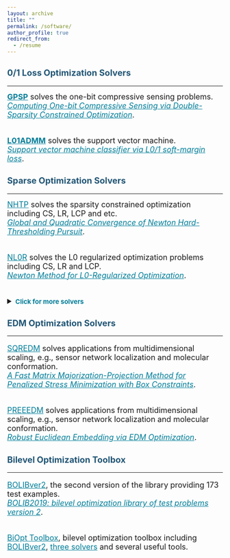 ```yaml
---
layout: archive
title: ""  
permalink: /software/
author_profile: true
redirect_from:
  - /resume
---
```

 
 
## <span style="color:#225675"><b style="font-size:20px">0/1 Loss Optimization Solvers</b></span>
---

  <font size=4> 
  <a style="font-weight: bold; color:#007D98" href="https://github.com/ShenglongZhou/GPSP" target="_blank">GPSP</a> solves the one-bit compressive sensing problems. <br>
  <a style="color:#007D98" href="https://www.researchgate.net/publication/348371863" target="_blank"><i>Computing One-bit Compressive Sensing via Double-Sparsity Constrained Optimization</i></a>. <br> <br>
  
  <a style="font-weight: bold; color:#007D98" href="https://github.com/Huajun-Wang/L01ADMM" target="_blank">L01ADMM</a> solves the support vector machine. <br>
  <a style="color:#007D98" href="https://arxiv.org/abs/1912.07418" target="_blank"><i>Support vector machine classifier via  L0/1 soft-margin loss</i></a>. 
      
  </font>

## <span style="color:#225675"><b style="font-size:20px">Sparse  Optimization Solvers</b></span>
---

  <font size=4> 
  <a style="color:#007D98" href="https://github.com/ShenglongZhou/NHTPver2" target="_blank">NHTP</a> solves the sparsity constrained optimization including CS, LR, LCP and etc.   <br> 
  <a style="color:#007D98" href="https://arxiv.org/abs/1901.02763" target="_blank"><i>Global and Quadratic Convergence of Newton Hard-Thresholding Pursuit</i></a>. <br> <br>
    
  <a style="color:#007D98" href="https://github.com/ShenglongZhou/NL0R" target="_blank">NL0R</a> solves the L0 regularized optimization problems including CS, LR and LCP.   <br> 
  <a style="color:#007D98" href="https://arxiv.org/abs/2004.05132" target="_blank"><i>Newton Method for L0-Regularized Optimization</i></a>.<br>  <br> 
  
  <details>
  <summary><span style="color:#007D98"><b style="font-size:15px">Click for more solvers</b></span></summary>
  <br> 

  <a style="color:#007D98" href="https://github.com/ShenglongZhou/IIHT" target="_blank">IIHT</a> solves the sparsity constrained optimization including CS, LR, LCP and etc.   <br>
  <a style="color:#007D98" href="http://www.ybook.co.jp/online2/oppjo/vol13/p325.html" target="_blank"><i>A Convergent Iterative Hard Thresholding for Sparsity and Nonnegativity Constrained Optimization</i></a>. <br><br>
 
  <a style="color:#007D98" href="https://github.com/ShenglongZhou/MIRL1" target="_blank">MIRL1</a> solves the reweighted L1 minimization.    <br>
  <a style="color:#007D98" href="https://doi.org/10.1093/imaiai/iaw002" target="_blank"><i>A Null-space-based Weighted L1 Minimisation Approach to Compressed Sensing</i></a>.<br><br>
 
  <a style="color:#007D98" href="https://github.com/ShenglongZhou/HTPCP" target="_blank">HTPCP</a> solves the sparse linear/nonlinear complementarity problems.   <br>
  <a style="color:#007D98" href="https://link.springer.com/article/10.1007/s11590-014-0834-7" target="_blank"><i>A Half Thresholding Projection Algorithmfor Sparse Solutions of LCPs</i></a>. <br><br>
 
  <a style="color:#007D98" href="https://github.com/ShenglongZhou/NSSVM" target="_blank">NSSVM</a> solves the sparse support vector machine.  Source codes for <br>
  <a style="color:#007D98" href="https://arxiv.org/abs/2005.13771" target="_blank"><i>Sparse SVM for Sufficient Data Reduction</i></a>. <br><br>
 
  <a style="color:#007D98" href="https://github.com/ShenglongZhou/ADMM" target="_blank">ADMM</a> solves the sparse and low-rank covariance matrix recovery problem.   <br>
  <a style="color:#007D98" href="https://link.springer.com/article/10.1007/s40305-014-0058-7" target="_blank"><i>Sparse and Low-Rank Covariance Matrix Estimation</i></a>. <br><br>
 

  <b> Two general forms of sparse optimization: </b> 
  
   \begin{eqnarray*}
   \begin{array}{lll}
   \text{Sparsity constrained optimization:}~&~\min_{x}&~f(x), ~ {\rm s.t.}, ~ \Vert x \Vert_0\leq s \\
   \text{L0 regularized optimization:} &~\min_{x}&~f(x) +\lambda \Vert x \Vert_0,
   \end{array}
   \end{eqnarray*}
   where $f: \mathbb{R}^{ n}\rightarrow  \mathbb{R}$, $s\ll n, \lambda>0$ and $\Vert x \Vert_0$ is the so-called $\ell_0$ norm that counts the number of nonzero elements of $x$.  <br><br>
 
 
  <!---### <b> Applications of sparse optimization </b>  <br><br>
  * Compressed sensing (<span style="color:orange"><b>CS</b></span>):
  \begin{eqnarray}
  f(x) = (1/2) \Vert Ax-b \Vert^2
  \end{eqnarray}
  where $A\in\mathbb{R}^{m\times n}, b\in \mathbb{R}^{m}$. <br><br> 
  * Sparse logistic regression (<span style="color:orange"><b>SLR</b></span>):
  \begin{eqnarray}
  f(x) =  \frac{1}{m}\sum_{i=1}^{m}\left\lbrace \ln(1+ e^{\langle a_i, x\rangle})-b_i\langle a_i, x\rangle\right \rbrace+\mu\Vert x\Vert_2^2  
  \end{eqnarray}
  where $a_i\in\mathbb{R}^{n}, b_i\in \lbrace 0,1\rbrace, i=1,2,\cdots,m$ and $\mu\geq0$.<br><br>
  * Sparse linear complementarity problem (<span style="color:orange"><b>SLCP</b></span>):
  \begin{eqnarray}
  f(x) = \frac{1}{r}\sum_{i=1}^{m}\left\lbrace   (x_i)^r_{+}(M_ix+q_i)^r_{+}  +   (-x_i)^r_{+}   +  (-M_ix-q_i)^r_+ \right \rbrace 
  \end{eqnarray}
  where $M\in\mathbb{R}^{n\times n}, q\in \mathbb{R}^{n}, r\geq 2$, $M_i$ is the $i$th row of $M$ and $t_+:=\max \lbrace t,0\rbrace$. 
  Note that  
  \begin{eqnarray}
   f(x)=0~~ \Longleftrightarrow~~ x \geq 0,~ Mx+q\geq 0,~ \langle x , Mx+q \rangle=0 \nonumber
  \end{eqnarray}
  <br>
  --->

   Applications solved by the aforementioned solvers are summarized in following table:<br>

   <table border="2" width="0.5">
      <tr>
        <td style="width:8%" align="center"> </td>
        <td style="width:5%" align="center"><a style="color:#007D98"  href="https://github.com/ShenglongZhou/NHTPver2" target="_blank">NHTP</a></td>
        <td style="width:5%" align="center"><a style="color:#007D98"  href="https://github.com/ShenglongZhou/NL0R" target="_blank">NL0R</a></td>
        <td style="width:5%" align="center"><a style="color:#007D98"  href="https://github.com/ShenglongZhou/IIHT" target="_blank">IIHT</a></td>
        <td style="width:5%" align="center"><a style="color:#007D98" href="https://github.com/ShenglongZhou/MIRL1" target="_blank">MIRL1</a></td>
        <td style="width:5%" align="center"><a style="color:#007D98"  href="https://github.com/ShenglongZhou/HTPCP" target="_blank">HTPCP</a></td>
      </tr>
       <tr>
          <td style="width:8%" align="left"><b>Compressed sensing (<span style="color:#007D98">CS</span>)</b></td>
          <td style="width:5%" align="center">$\surd$</td>
          <td style="width:5%" align="center">$\surd$</td>
          <td style="width:5%" align="center">$\surd$</td>
          <td style="width:5%" align="center">$\surd$</td>
          <td style="width:5%" align="center"> </td> 
      </tr>
        <tr>
          <td style="width:8%" align="left"><b>Logistic regression (<span style="color:#007D98">LR</span>)</b></td>
          <td style="width:5%" align="center">$\surd$</td>
          <td style="width:5%" align="center">$\surd$</td>
          <td style="width:5%" align="center">$\surd$</td>
          <td style="width:5%" align="center"> </td> 
          <td style="width:5%" align="center"> </td> 
      </tr>
        <tr>
          <td style="width:8%" align="left"><b>Linear complementarity problem (<span style="color:#007D98">LCP</span>)</b></td>
          <td style="width:5%" align="center">$\surd$</td>
          <td style="width:5%" align="center">$\surd$</td>
          <td style="width:5%" align="center">$\surd$</td>
          <td style="width:5%" align="center"> </td>
          <td style="width:5%" align="center">$\surd$</td> 
      </tr>
      </table>
  </details> 
  </font>


## <span style="color:#225675"><b style="font-size:20px">EDM Optimization Solvers</b></span>
---
  
  <font size=4> 

  <a style="color:#007D98" href="https://github.com/ShenglongZhou/SQREDM" target="_blank">SQREDM</a> solves applications from multidimensional scaling,
  e.g.,  sensor network localization and molecular conformation.    <br>
  <a style="color:#007D98" href="https://ieeexplore.ieee.org/document/8399531" target="_blank"><i>A Fast Matrix Majorization-Projection Method for Penalized Stress Minimization with Box Constraints</i></a>.<br><br>
 
  <a style="color:#007D98" href="https://github.com/ShenglongZhou/PREEEDM" target="_blank">PREEEDM</a> solves applications from multidimensional scaling,
  e.g.,  sensor network localization and molecular conformation.    <br>
  <a style="color:#007D98" href="https://doi.org/10.1007/s12532-019-00168-0" target="_blank"><i>Robust Euclidean Embedding via EDM Optimization</i></a>. 
  </font>



## <span style="color:#225675"><b style="font-size:20px">Bilevel Optimization Toolbox </b></span>
---

  <font size=4>
 
  <a style="color:#007D98" href="https://biopt.github.io/bolib/" target="_blank">BOLIBver2</a>, the second version of  the library providing 173 test examples. <br>
  <a style="color:#007D98" href="https://www.researchgate.net/publication/338375731" target="_blank"><i>BOLIB2019: bilevel optimization library of test problems version 2</i></a>.<br><br>
 
  <a style="color:#007D98" href="https://biopt.github.io/" target="_blank">BiOpt Toolbox</a>,  bilevel optimization toolbox including <a style="color:#007D98" href="https://biopt.github.io/bolib/" target="_blank">BOLIBver2</a>, 
  <a style="color:#007D98" href="https://biopt.github.io/solvers/" target="_blank">three solvers</a> and several useful tools. 
  
  </font>

